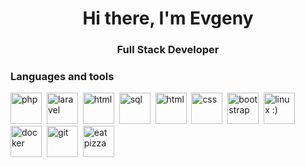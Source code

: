 <div id="header" align="center">
	<h1>Hi there, I'm Evgeny</h1>
	<h3>Full Stack Developer</h3>
</div>

### Languages and tools
<img src="https://cdn.jsdelivr.net/gh/devicons/devicon/icons/php/php-original.svg" title="php" width="50" height="50"/>&nbsp;
<img src="https://cdn.jsdelivr.net/gh/devicons/devicon/icons/laravel/laravel-plain.svg" title="laravel" width="50" height="50"/>&nbsp;
<img src="https://cdn.jsdelivr.net/gh/devicons/devicon/icons/vuejs/vuejs-original.svg" title="html" width="50" height="50"/>&nbsp;
<img src="https://cdn.jsdelivr.net/gh/devicons/devicon/icons/postgresql/postgresql-original.svg" title="sql" width="50" height="50"/>&nbsp;
<img src="https://cdn.jsdelivr.net/gh/devicons/devicon/icons/html5/html5-original.svg" title="html" width="50" height="50"/>&nbsp;
<img src="https://cdn.jsdelivr.net/gh/devicons/devicon/icons/css3/css3-original.svg" title="css" width="50" height="50"/>&nbsp;
<img src="https://cdn.jsdelivr.net/gh/devicons/devicon/icons/bootstrap/bootstrap-plain.svg" title="bootstrap" width="50" height="50"/>&nbsp;
<img src="https://cdn.jsdelivr.net/gh/devicons/devicon/icons/linux/linux-original.svg" title="linux :)" width="50" height="50"/>&nbsp;
<img src="https://cdn.jsdelivr.net/gh/devicons/devicon/icons/docker/docker-plain.svg" title="docker" width="50" height="50"/>&nbsp;
<img src="https://cdn.jsdelivr.net/gh/devicons/devicon/icons/git/git-plain.svg" title="git" width="50" height="50"/>&nbsp;
<img src="https://shpakoff.ru/assets/pizza.png" title="eat pizza" width="50" height="50"/>&nbsp;

<!--
**evgeny-tc/evgeny-tc** is a ✨ _special_ ✨ repository because its `README.md` (this file) appears on your GitHub profile.

Here are some ideas to get you started:

- 🔭 I’m currently working on ...
- 🌱 I’m currently learning ...
- 👯 I’m looking to collaborate on ...
- 🤔 I’m looking for help with ...
- 💬 Ask me about ...
- 📫 How to reach me: ...
- 😄 Pronouns: ...
- ⚡ Fun fact: ...
-->
